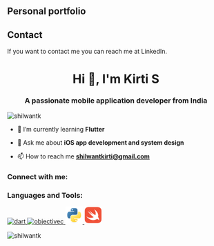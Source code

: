 ## Personal portfolio

## Contact
If you want to contact me you can reach me at LinkedIn.

<h1 align="center">Hi 👋, I'm Kirti S</h1>
<h3 align="center">A passionate mobile application developer from India</h3>

<p align="left"> <img src="https://komarev.com/ghpvc/?username=shilwantk&label=Profile%20views&color=0e75b6&style=flat" alt="shilwantk" /> </p>

- 🌱 I’m currently learning **Flutter**

- 💬 Ask me about **iOS app development and system design**

- 📫 How to reach me **shilwantkirti@gmail.com**

<h3 align="left">Connect with me:</h3>
<p align="left">
</p>

<h3 align="left">Languages and Tools:</h3>
<p align="left"> <a href="https://dart.dev" target="_blank" rel="noreferrer"> <img src="https://www.vectorlogo.zone/logos/dartlang/dartlang-icon.svg" alt="dart" width="40" height="40"/> </a> <a href="https://developer.apple.com/library/archive/documentation/Cocoa/Conceptual/ProgrammingWithObjectiveC/Introduction/Introduction.html" target="_blank" rel="noreferrer"> <img src="https://www.vectorlogo.zone/logos/apple_objectivec/apple_objectivec-icon.svg" alt="objectivec" width="40" height="40"/> </a> <a href="https://www.python.org" target="_blank" rel="noreferrer"> <img src="https://raw.githubusercontent.com/devicons/devicon/master/icons/python/python-original.svg" alt="python" width="40" height="40"/> </a> <a href="https://developer.apple.com/swift/" target="_blank" rel="noreferrer"> <img src="https://raw.githubusercontent.com/devicons/devicon/master/icons/swift/swift-original.svg" alt="swift" width="40" height="40"/> </a> </p>

<p><img align="center" src="https://github-readme-stats.vercel.app/api/top-langs?username=shilwantk&show_icons=true&locale=en&layout=compact" alt="shilwantk" /></p>

